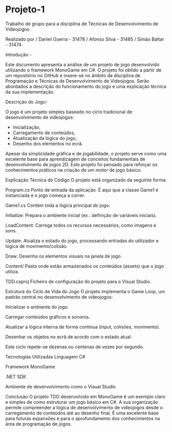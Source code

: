 # Projeto-1
Trabalho de grupo para a disciplina de Técnicas de Desenvolvimento de Videojogos

Realizado por / Daniel Guerra - 31478
              / Afonso Silva - 31485
              / Simão Baltar - 31474

Introdução - 

Este documento apresenta a análise de um projeto de jogo desenvolvido utilizando o framework MonoGame em C#.
O projeto foi obtido a partir de um repositório no GitHub e insere-se no âmbito da disciplina de Programação e Técnicas de Desenvolvimento de Videojogos.
Serão abordados a descrição do funcionamento do jogo e uma explicação técnica da sua implementação.

Descrição do Jogo- 

O jogo é um projeto simples baseado no ciclo tradicional de desenvolvimento de videojogos:

- Inicialização,
- Carregamento de conteúdos,
- Atualização da lógica do jogo,
- Desenho dos elementos no ecrã.

Apesar da simplicidade gráfica e de jogabilidade, o projeto serve como uma excelente base para aprendizagem de conceitos fundamentais de desenvolvimento de jogos 2D.
Este projeto foi pensado para reforçar os conhecimentos práticos na criação de um motor de jogo básico.

Explicação Técnica do Código
O projeto está organizado da seguinte forma:

Program.cs
Ponto de entrada da aplicação. É aqui que a classe Game1 é instanciada e o jogo começa a correr.

Game1.cs
Contém toda a lógica principal do jogo:

Initialize: Prepara o ambiente inicial (ex.: definição de variáveis iniciais).

LoadContent: Carrega todos os recursos necessários, como imagens e sons.

Update: Atualiza o estado do jogo, processando entradas do utilizador e lógica de movimento/colisão.

Draw: Desenha os elementos visuais na janela de jogo.

Content/
Pasta onde estão armazenados os conteúdos (assets) que o jogo utiliza.

TDD.csproj
Ficheiro de configuração do projeto para o Visual Studio.

Estrutura do Ciclo de Vida do Jogo
O projeto implementa o Game Loop, um padrão central no desenvolvimento de videojogos:

Inicializar o ambiente do jogo.

Carregar conteúdos gráficos e sonoros.

Atualizar a lógica interna de forma contínua (input, colisões, movimento).

Desenhar os objetos no ecrã de acordo com o estado atual.

Este ciclo repete-se dezenas ou centenas de vezes por segundo.

Tecnologias Utilizadas
Linguagem C#

Framework MonoGame

.NET SDK

Ambiente de desenvolvimento como o Visual Studio

Conclusão
O projeto TDD desenvolvido em MonoGame é um exemplo claro e simples de como estruturar um jogo básico em C#.
A sua organização permite compreender a lógica de desenvolvimento de videojogos desde o carregamento de conteúdos até ao desenho final.
É uma excelente base para futuras expansões e para o aprofundamento dos conhecimentos na área de programação de jogos.
